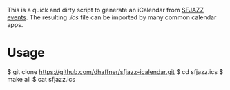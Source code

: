 This is a quick and dirty script to generate an iCalendar from [SFJAZZ events](https://www.sfjazz.org/calendar). The resulting $.ics$ file can be imported by many common calendar apps.

# Usage

$ git clone https://github.com/dhaffner/sfjazz-icalendar.git
$ cd sfjazz.ics
$ make all
$ cat sfjazz.ics
